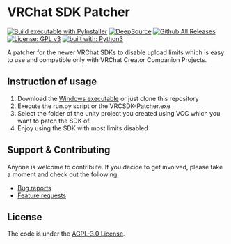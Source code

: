 # VRChat SDK Patcher

[![Build executable with PyInstaller](https://github.com/Luois45/VRCSDK-Patcher/actions/workflows/build.yml/badge.svg)](https://github.com/Luois45/claim-free-steam-packages/actions/workflows/build.yml)
[![DeepSource](https://deepsource.io/gh/Luois45/VRCSDK-Patcher.svg/?label=active+issues&show_trend=true&token=eIo_r1Hx850IQIJEoUj3FaC5)](https://deepsource.io/gh/Luois45/claim-free-steam-packages/?ref=repository-badge)
[![Github All Releases](https://img.shields.io/github/downloads/Luois45/VRCSDK-Patcher/total.svg)](https://tooomm.github.io/github-release-stats/?username=Luois45&repository=claim-free-steam-packages)
[![License: GPL v3](https://img.shields.io/badge/License-AGPL%20v3-blue.svg)](https://www.gnu.org/licenses/agpl-3.0)
[![built with: Python3](https://camo.githubusercontent.com/0d9fbff04202da688cc79c5ffe984bd171edf453b2e41e5e56e55202dd5bdbb2/68747470733a2f2f696d672e736869656c64732e696f2f62616467652f6275696c74253230776974682d507974686f6e332d7265642e737667)](https://www.python.org/)

A patcher for the newer VRChat SDKs to disable upload limits which is easy to use and compatible only with VRChat Creator Companion Projects.

## Instruction of usage

1. Download the [Windows executable](https://github.com/Luois45/VRCSDK-Patcher/releases/latest) or just clone this repository
2. Execute the run.py script or the VRCSDK-Patcher.exe
3. Select the folder of the unity project you created using VCC which you want to patch the SDK of.
4. Enjoy using the SDK with most limits disabled

## Support & Contributing
Anyone is welcome to contribute. If you decide to get involved, please take a moment and check out the following:

* [Bug reports](.github/ISSUE_TEMPLATE/bug_report.md)
* [Feature requests](.github/ISSUE_TEMPLATE/feature_request.md)

## License

The code is under the [AGPL-3.0 License](https://choosealicense.com/licenses/agpl-3.0/).
